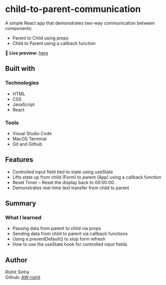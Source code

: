 # child-to-parent-communication
A simple React app that demonstrates two-way communication between components:
* Parent to Child using props
* Child to Parent using a callback function

🔗 **Live preview:** [here](https://child-to-parent-communication.vercel.app/)

## Built with

### Technologies

* HTML
* CSS
* JavaScript
* React

### Tools 

* Visual Studio Code
* MacOS Terminal
* Git and Github

## Features

* Controlled input field tied to state using useState
* Lifts state up from child (Form) to parent (App) using a callback function
* Reset Timer – Reset the display back to 00:00:00.
* Demonstrates real-time text transfer from child to parent

## Summary

### What I learned

* Passing data from parent to child via props
* Sending data from child to parent via callback functions
* Using e.preventDefault() to stop form refresh
* How to use the useState hook for controlled input fields

## Author

Rishit Sinha  
Github: [AW-rishit](https://github.com/AW-rishit)

